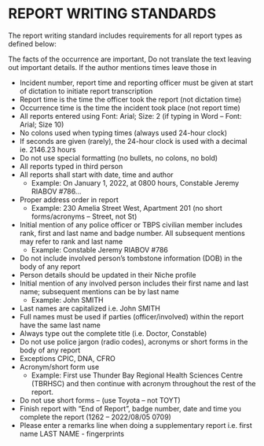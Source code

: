 # REPORT WRITING STANDARDS

The report writing standard includes requirements for all report types as defined below:

The facts of the occurrence are important, Do not translate the text leaving out important details. If the author mentions times leave those in
- Incident number, report time and reporting officer must be given at start of dictation to initiate report transcription
- Report time is the time the officer took the report (not dictation time)
- Occurrence time is the time the incident took place (not report time)
- All reports entered using Font: Arial; Size: 2 (if typing in Word – Font: Arial; Size 10)
- No colons used when typing times (always used 24-hour clock)
- If seconds are given (rarely), the 24-hour clock is used with a decimal ie. 2146.23 hours
- Do not use special formatting (no bullets, no colons, no bold)
- All reports typed in third person
- All reports shall start with date, time and author
  - Example: On January 1, 2022, at 0800 hours, Constable Jeremy RIABOV #786…
- Proper address order in report
  - Example: 230 Amelia Street West, Apartment 201 (no short forms/acronyms – Street, not St)
- Initial mention of any police officer or TBPS civilian member includes rank, first and last name and badge number. All subsequent mentions may refer to rank and last name
  - Example: Constable Jeremy RIABOV #786
- Do not include involved person’s tombstone information (DOB) in the body of any report
- Person details should be updated in their Niche profile
- Initial mention of any involved person includes their first name and last name; subsequent mentions can be by last name
  - Example: John SMITH
- Last names are capitalized i.e. John SMITH
- Full names must be used if parties (officer/involved) within the report have the same last name
- Always type out the complete title (i.e. Doctor, Constable)
- Do not use police jargon (radio codes), acronyms or short forms in the body of any report
- Exceptions CPIC, DNA, CFRO
- Acronym/short form use
  - Example: First use Thunder Bay Regional Health Sciences Centre (TBRHSC) and then continue with acronym throughout the rest of the report.
- Do not use short forms – (use Toyota – not TOYT)
- Finish report with “End of Report”, badge number, date and time you complete the report (1262 – 2022/08/05 0709)
- Please enter a remarks line when doing a supplementary report i.e. first name LAST NAME - fingerprints